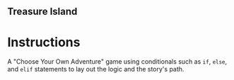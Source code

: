 ## Treasure Island

# Instructions

A "Choose Your Own Adventure" game using conditionals such as `if`, `else`, and `elif` statements to lay out the logic and the story's path.
